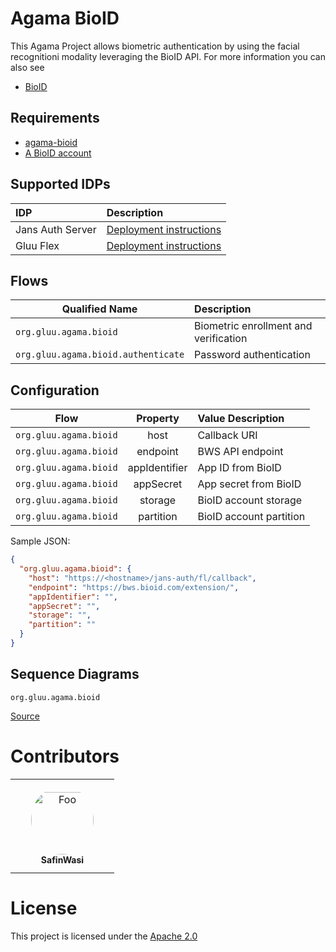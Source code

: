 # Agama BioID 

This Agama Project allows biometric authentication by using the facial recognitioni modality leveraging the BioID API. For more information you can also see 
* [BioID](https://www.bioid.com/)

## Requirements

* [agama-bioid](https://github.com/GluuFederation/agama-bioid)
* [A BioID account](https://bwsportal.bioid.com/register)

## Supported IDPs

| IDP                             | Description                                |
| :------------------------------ |:-------------------------------------------| 
| Jans Auth Server                |[Deployment instructions](./jans-deploy.md) | 
| Gluu Flex                       |[Deployment instructions](./jans-deploy.md) | 

## Flows

| Qualified Name                      | Description                            |
| ----------------------------------- |:---------------------------------------| 
| `org.gluu.agama.bioid`              | Biometric enrollment and verification  | 
| `org.gluu.agama.bioid.authenticate` | Password authentication                | 


## Configuration

| Flow                   | Property      | Value Description       |
| ---------------------- |:-------------:|:----------------------- |
| `org.gluu.agama.bioid` | host          | Callback URI            |
| `org.gluu.agama.bioid` | endpoint      | BWS API endpoint        |
| `org.gluu.agama.bioid` | appIdentifier | App ID from BioID       |
| `org.gluu.agama.bioid` | appSecret     | App secret from BioID   |
| `org.gluu.agama.bioid` | storage       | BioID account storage   |
| `org.gluu.agama.bioid` | partition     | BioID account partition |

Sample JSON:

``` json
{
  "org.gluu.agama.bioid": {
    "host": "https://<hostname>/jans-auth/fl/callback",
    "endpoint": "https://bws.bioid.com/extension/",
    "appIdentifier": "",
    "appSecret": "",
    "storage": "",
    "partition": ""
  }
}
```
## Sequence Diagrams

`org.gluu.agama.bioid`


[Source](https://sequencediagram.org/index.html#initialData=C4S2BsFMAICEQPYEkAiAoARg4wEFsAHAQwCdQBjEYgO2AGdo0iBXXa5vDSExo83HgAVudBNTTEyISjWBwSCAO51uE0hSpFa0APKC1UmVrnxk6YSVHUAtAD5YC5dwBcdYOugAzcErQOlKiR2es4A9CzAABYIJCAAXpAA-HwkAPoAbkTgzJB0ALxEAOZEeEQAOtQAZEUlRKneSnkxhQB0hdnMLTWlLRiIIAAmaHp2-k4kzgQkuZDazIHUJTDEhZBoFlajjoHOs8Dc0PPci3hrY4HBgs7DgpfO0D4IANaHBNB85AjMtDejiKj3ciRSDkF6zBTgcCnH6mVB3aDghCQ6FyaZ0AhiFRMcByajYBHUCFQIYjezbFzQKYzbSI5F7SlFNYbMRbAIU2ngLx8M7koK2EK-ez-FD3DloWYk25ktkTSlo+npbggTzSIigMQM1brEQs6Xje6K2KeACeXPIPJld0FsJF0CBIJehuVqvV4iycidKvIasQ1C5IGJ1t59ypKm0xDodEUMQGmqZOpsep2BP2PAjUZjfl5VtJIWgmXAgzVyyIkejJCGEqDMvudGY5HNkaAA)

# Contributors

<table>
<tr>
    <td align="center" style="word-wrap: break-word; width: 150.0; height: 150.0">
        <a href=https://github.com/SafinWasi>
            <img src=https://avatars.githubusercontent.com/u/6601566?v=4 width="100;"  style="border-radius:50%;align-items:center;justify-content:center;overflow:hidden;padding-top:10px" alt=Foo Bar/>
            <br />
            <sub style="font-size:14px"><b>SafinWasi</b></sub>
        </a>
    </td>
</tr>
</table>

# License

This project is licensed under the [Apache 2.0](./LICENSE)


